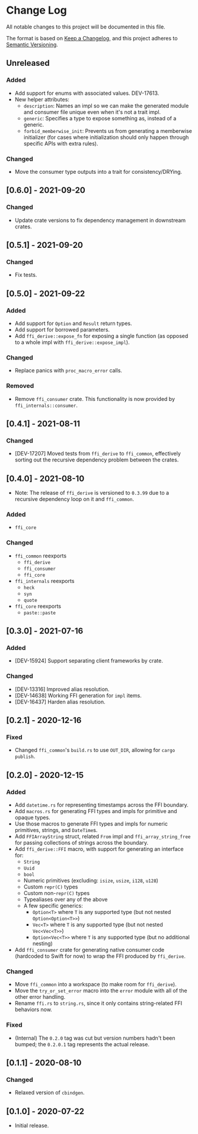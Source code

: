 # Change Log

All notable changes to this project will be documented in this file.

The format is based on [Keep a Changelog](https://keepachangelog.com/en/1.0.0/), and this project
adheres to [Semantic Versioning](https://semver.org/spec/v2.0.0.html).

## Unreleased

### Added

- Add support for enums with associated values. DEV-17613.
- New helper attributes:
  - `description`: Names an impl so we can make the generated module and consumer file unique even
  when it's not a trait impl.
  - `generic`: Specifies a type to expose something as, instead of a generic.
  - `forbid_memberwise_init`: Prevents us from generating a memberwise initializer (for cases where
  initialization should only happen through specific APIs with extra rules).

### Changed

- Move the consumer type outputs into a trait for consistency/DRYing.

## [0.6.0] - 2021-09-20

### Changed

- Update crate versions to fix dependency management in downstream crates.

## [0.5.1] - 2021-09-20

### Changed

- Fix tests.

## [0.5.0] - 2021-09-22

### Added

- Add support for `Option` and `Result` return types.
- Add support for borrowed parameters.
- Add `ffi_derive::expose_fn` for exposing a single function (as opposed to a whole impl with
  `ffi_derive::expose_impl`).

### Changed

- Replace panics with `proc_macro_error` calls.

### Removed

- Remove `ffi_consumer` crate. This functionality is now provided by `ffi_internals::consumer`.

## [0.4.1] - 2021-08-11

### Changed

- [DEV-17207] Moved tests from `ffi_derive` to `ffi_common`, effectively sorting out the recursive
  dependency problem between the crates.

## [0.4.0] - 2021-08-10

- Note: The release of `ffi_derive` is versioned to `0.3.99` due to a recursive dependency loop on
  it and `ffi_common`.

### Added

- `ffi_core`

### Changed

- `ffi_common` reexports
  - `ffi_derive`
  - `ffi_consumer`
  - `ffi_core`
- `ffi_internals` reexports
  - `heck`
  - `syn`
  - `quote`
- `ffi_core` reexports
  - `paste::paste`

## [0.3.0] - 2021-07-16

### Added

- [DEV-15924] Support separating client frameworks by crate.

### Changed

- [DEV-13316] Improved alias resolution.
- [DEV-14638] Working FFI generation for `impl` items.
- [DEV-16437] Harden alias resolution.

## [0.2.1] - 2020-12-16

### Fixed

- Changed `ffi_common`'s `build.rs` to use `OUT_DIR`, allowing for `cargo publish`.

## [0.2.0] - 2020-12-15

### Added

- Add `datetime.rs` for representing timestamps across the FFI boundary.
- Add `macros.rs` for generating FFI types and impls for primitive and opaque types.
- Use those macros to generate FFI types and impls for numeric primitives, strings, and `DateTime`s.
- Add `FFIArrayString` struct, related `From` impl and `ffi_array_string_free` for passing
  collections of strings across the boundary.
- Add `ffi_derive::FFI` macro, with support for generating an interface for:
  - `String`
  - `Uuid`
  - `bool`
  - Numeric primitives (excluding: `isize`, `usize`, `i128`, `u128`)
  - Custom `repr(C)` types
  - Custom non-`repr(C)` types
  - Typealiases over any of the above
  - A few specific generics:
    - `Option<T>` where `T` is any supported type (but not nested `Option<Option<T>>`)
    - `Vec<T>` where `T` is any supported type (but not nested `Vec<Vec<T>>`)
    - `Option<Vec<T>>` where `T` is any supported type (but no additional nesting)
- Add `ffi_consumer` crate for generating native consumer code (hardcoded to Swift for now) to wrap
  the FFI produced by `ffi_derive`.

### Changed

- Move `ffi_common` into a workspace (to make room for `ffi_derive`).
- Move the `try_or_set_error` macro into the `error` module with all of the other error handling.
- Rename `ffi.rs` to `string.rs`, since it only contains string-related FFI behaviors now.

### Fixed

- (Internal) The `0.2.0` tag was cut but version numbers hadn't been bumped; the `0.2.0.1` tag
  represents the actual release.

## [0.1.1] - 2020-08-10

### Changed

- Relaxed version of `cbindgen`.

## [0.1.0] - 2020-07-22

- Initial release.
